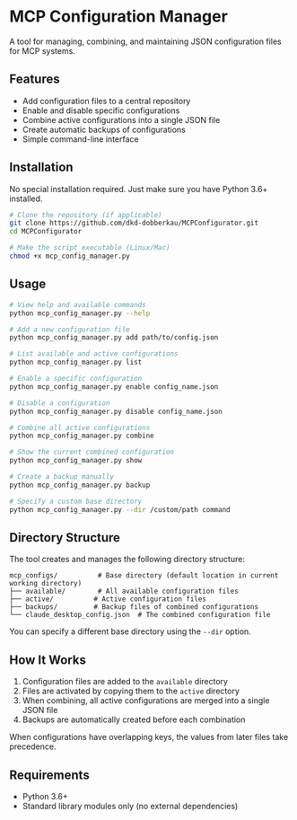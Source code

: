 # MCP Configuration Manager

A tool for managing, combining, and maintaining JSON configuration files for MCP systems.

## Features

- Add configuration files to a central repository
- Enable and disable specific configurations
- Combine active configurations into a single JSON file
- Create automatic backups of configurations
- Simple command-line interface

## Installation

No special installation required. Just make sure you have Python 3.6+ installed.

```bash
# Clone the repository (if applicable)
git clone https://github.com/dkd-dobberkau/MCPConfigurator.git
cd MCPConfigurator

# Make the script executable (Linux/Mac)
chmod +x mcp_config_manager.py
```

## Usage

```bash
# View help and available commands
python mcp_config_manager.py --help

# Add a new configuration file
python mcp_config_manager.py add path/to/config.json

# List available and active configurations
python mcp_config_manager.py list

# Enable a specific configuration
python mcp_config_manager.py enable config_name.json

# Disable a configuration
python mcp_config_manager.py disable config_name.json

# Combine all active configurations
python mcp_config_manager.py combine

# Show the current combined configuration
python mcp_config_manager.py show

# Create a backup manually
python mcp_config_manager.py backup

# Specify a custom base directory
python mcp_config_manager.py --dir /custom/path command
```

## Directory Structure

The tool creates and manages the following directory structure:

```
mcp_configs/          # Base directory (default location in current working directory)
├── available/        # All available configuration files
├── active/          # Active configuration files
├── backups/         # Backup files of combined configurations
└── claude_desktop_config.json  # The combined configuration file
```

You can specify a different base directory using the `--dir` option.

## How It Works

1. Configuration files are added to the `available` directory
2. Files are activated by copying them to the `active` directory
3. When combining, all active configurations are merged into a single JSON file
4. Backups are automatically created before each combination

When configurations have overlapping keys, the values from later files take precedence.

## Requirements

- Python 3.6+
- Standard library modules only (no external dependencies)
